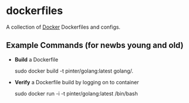 dockerfiles
===========

A collection of [Docker](http://www.docker.io/) Dockerfiles and configs.

## Example Commands (for newbs young and old)

* **Build** a Dockerfile

    sudo docker build -t pinter/golang:latest golang/. 

* **Verify** a Dockerfile build by logging on to container

    sudo docker run -i -t pinter/golang:latest /bin/bash 
